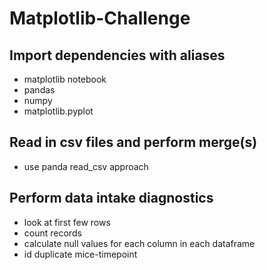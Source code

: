 # Matplotlib-Challenge

## Import dependencies with aliases
- matplotlib notebook
- pandas
- numpy
- matplotlib.pyplot

## Read in csv files and perform merge(s)
- use panda read_csv approach

## Perform data intake diagnostics
- look at first few rows
- count records
- calculate null values for each column in each dataframe
- id duplicate mice-timepoint

